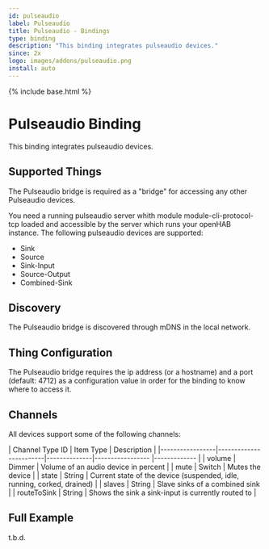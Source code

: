 ```yaml
---
id: pulseaudio
label: Pulseaudio
title: Pulseaudio - Bindings
type: binding
description: "This binding integrates pulseaudio devices."
since: 2x
logo: images/addons/pulseaudio.png
install: auto
---
```


<!-- Attention authors: Do not edit directly. Please add your changes to the appropriate source repository -->

{% include base.html %}

# Pulseaudio Binding

This binding integrates pulseaudio devices.

## Supported Things

The Pulseaudio bridge is required as a "bridge" for accessing any other Pulseaudio devices.

You need a running pulseaudio server whith module module-cli-protocol-tcp loaded and accessible by the server 
which runs your openHAB instance. The following pulseaudio devices are supported:

 * Sink
 * Source
 * Sink-Input
 * Source-Output
 * Combined-Sink


## Discovery

The Pulseaudio bridge is discovered through mDNS in the local network.


## Thing Configuration

The Pulseaudio bridge requires the ip address (or a hostname) and a port (default: 4712) as a configuration value in order for the binding to know where to access it.


## Channels

All devices support some of the following channels:

| Channel Type ID | Item Type    | Description  |
|-----------------|------------------------|--------------|----------------- |------------- |
| volume | Dimmer  | Volume of an audio device in percent |
| mute | Switch | Mutes the device |
| state | String | Current state of the device (suspended, idle, running, corked, drained) |
| slaves | String | Slave sinks of a combined sink |
| routeToSink | String | Shows the sink a sink-input is currently routed to |

## Full Example

t.b.d.
